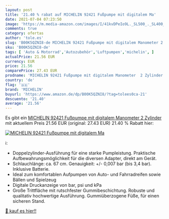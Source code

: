 ```yaml
---
layout: post
title: '21.40 % rabat auf MICHELIN 92421 Fußpumpe mit digitalem Ma'
date: 2021-07-04 07:23:50
image: 'https://m.media-amazon.com/images/I/41kvDPeIo9L._SL500_._SL400_.jpg'
comments: true
category: ofertas
author: 'tole.es'
slug: 'B00K5QZNI8-de MICHELIN 92421 Fußpumpe mit digitalem Manometer 2 Zylinder'
sku: 'B00K5QZNI8-de'
tags: [ 'Auto & Motorrad','Autozubehör','Luftpumpen','michelin', ]
actualPrice: 21.56 EUR
currency: EUR
price: 21.56
comparePrice: 27.43 EUR
prodname: 'MICHELIN 92421 Fußpumpe mit digitalem Manometer  2 Zylinder'
country: 'de'
flag: '🇩🇪'
brand: 'MICHELIN'
buyurl: 'https://www.amazon.de/dp/B00K5QZNI8/?tag=tolees0ca-21'
descuento: '21.40'
average: '21.56'
---
```


Es gibt ein [MICHELIN 92421 Fußpumpe mit digitalem Manometer  2 Zylinder](https://www.amazon.de/dp/B00K5QZNI8/?tag=tolees0ca-21) mit aktuellem Preis 21.56 EUR (original: 27.43 EUR) 21.40 % Rabatt hier:

[![MICHELIN 92421 Fußpumpe mit digitalem Ma](https://m.media-amazon.com/images/I/41kvDPeIo9L._SL500_._SL400_.jpg)](https://www.amazon.de/dp/B00K5QZNI8/?tag=tolees0ca-21)

ℹ️:

- Doppelzylinder-Ausführung für eine starke Pumpleistung. Praktische Aufbewahrungsmöglichkeit für die diversen Adapter, direkt am Gerät.
- Schlauchlänge: ca. 67 cm. Genauigkeit: +/- 0,007 bar (bis 3,4 bar). Inklusive Batterie.
- Ideal zum komfortablen Aufpumpen von Auto- und Fahrradreifen sowie Bällen und Spielzeug
- Digitale Druckanzeige von bar, psi und kPa
- Große Trittfläche mit rutschfester Gummibeschichtung. Robuste und qualitativ hochwertige Ausführung. Gummiüberzogene Füße, für einen sicheren Stand.

[🛒 kauf es hier!!](https://www.amazon.de/dp/B00K5QZNI8/?tag=tolees0ca-21)
